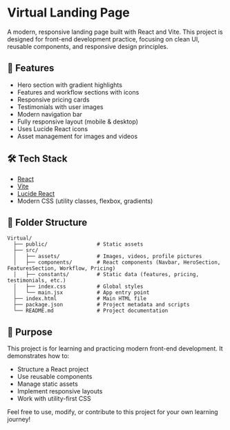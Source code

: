 # Virtual Landing Page

A modern, responsive landing page built with React and Vite. This project is designed for front-end development practice, focusing on clean UI, reusable components, and responsive design principles.

## 🚀 Features
- Hero section with gradient highlights
- Features and workflow sections with icons
- Responsive pricing cards
- Testimonials with user images
- Modern navigation bar
- Fully responsive layout (mobile & desktop)
- Uses Lucide React icons
- Asset management for images and videos

## 🛠️ Tech Stack
- [React](https://react.dev/)
- [Vite](https://vitejs.dev/)
- [Lucide React](https://lucide.dev/)
- Modern CSS (utility classes, flexbox, gradients)

## 📁 Folder Structure
```
Virtual/
  ├── public/                # Static assets
  ├── src/
  │   ├── assets/            # Images, videos, profile pictures
  │   ├── components/        # React components (Navbar, HeroSection, FeaturesSection, Workflow, Pricing)
  │   ├── constants/         # Static data (features, pricing, testimonials, etc.)
  │   ├── index.css          # Global styles
  │   └── main.jsx           # App entry point
  ├── index.html             # Main HTML file
  ├── package.json           # Project metadata and scripts
  └── README.md              # Project documentation
```


## 🎯 Purpose
This project is for learning and practicing modern front-end development. It demonstrates how to:
- Structure a React project
- Use reusable components
- Manage static assets
- Implement responsive layouts
- Work with utility-first CSS

Feel free to use, modify, or contribute to this project for your own learning journey!


